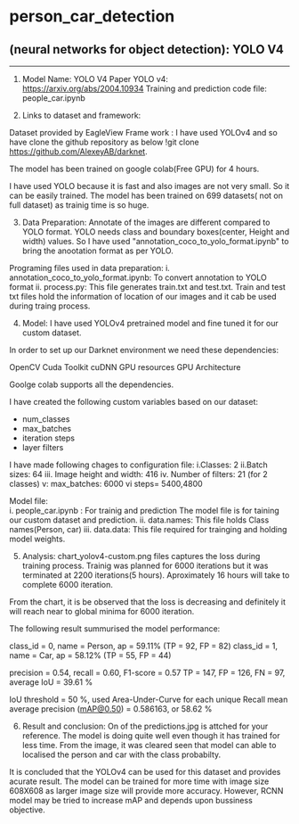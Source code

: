 # person_car_detection

## (neural networks for object detection): YOLO V4



--------------------------------------------------------------------------

1. Model Name: YOLO V4
   Paper YOLO v4: https://arxiv.org/abs/2004.10934
   Training and prediction code file: people_car.ipynb

2. Links to dataset and framework:

  Dataset provided by EagleView
  Frame work : I have used YOLOv4 and so have clone the github repository as below
  !git clone https://github.com/AlexeyAB/darknet.
   
  The model has been trained on google colab(Free GPU) for 4 hours. 

I have used YOLO because it is fast and also images are not very small. So it can be easily trained. 
The model has been trained on 699 datasets( not on full dataset) as trainig time is so huge. 


3. Data Preparation:
Annotate of the images are different compared to YOLO format. YOLO needs class and boundary boxes(center, Height and width) values.
So I have used "annotation_coco_to_yolo_format.ipynb" to bring the anootation format as per YOLO. 

Programing files used in data preparation:
i. annotation_coco_to_yolo_format.ipynb: To convert annotation to YOLO format
ii. process.py: This file generates train.txt and test.txt. Train and test txt files hold the information of location of our images and it cab be used during traing process.

4. Model:
I have used YOLOv4 pretrained model and fine tuned it for our custom dataset. 

In order to set up our Darknet environment we need these dependencies:

OpenCV
Cuda Toolkit
cuDNN
GPU resources
GPU Architecture

Goolge colab supports all the dependencies. 


I have created the following custom variables based on our dataset:

- num_classes
- max_batches 
- iteration steps
- layer filters

I have made following chages to configuration file:
i.Classes: 2
ii.Batch sizes: 64
iii. Image height and width: 416
iv. Number of filters: 21 (for 2 classes)
v: max_batches: 6000
vi  steps= 5400,4800

Model file:  
i. people_car.ipynb : For trainig and prediction
The model file is for taining our custom dataset and prediction.
ii. data.names: This file holds Class names(Person, car)
iii. data.data: This file required for trainging and holding model weights.  

5. Analysis:
chart_yolov4-custom.png files captures the loss during training process. Trainig was planned for 6000 iterations but it was terminated at 2200
iterations(5 hours). Aproximately 16 hours will take to complete 6000 iteration.  

From the chart, it is be observed that the loss is decreasing and definitely it will reach near to global minima for 6000 iteration. 

The following result summurised the model performance: 

class_id = 0, name = Person, ap = 59.11%  (TP = 92, FP = 82) 
class_id = 1, name = Car, ap = 58.12%   	 (TP = 55, FP = 44) 

precision = 0.54, recall = 0.60, F1-score = 0.57 
TP = 147, FP = 126, FN = 97, average IoU = 39.61 %

IoU threshold = 50 %, used Area-Under-Curve for each unique Recall 
mean average precision (mAP@0.50) = 0.586163, or 58.62 % 

6. Result and conclusion:
On of the predictions.jpg is attched for your reference. The model is doing quite well even though it has trained for less time. From 
the image, it was cleared seen that model can able to localised the person and car with the class probabilty. 

It is concluded that the YOLOv4 can be used for this dataset and provides acurate result. The model can be trained for more time with image size 608X608 as larger
image size will provide more accuracy. However, RCNN model  may be tried to increase mAP and depends upon bussiness objective. 
